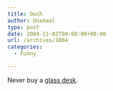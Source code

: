 ```yaml
---
title: Ouch
author: Unxmaal
type: post
date: 2004-11-02T00:00:00+00:00
url: /archives/1004
categories:
  - Funny

---
```

Never buy a [glass desk][1].

 [1]: http://www.flickr.com/photos/8lettersuk/1104535/